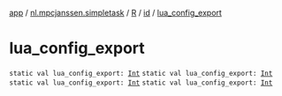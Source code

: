 [app](../../../index.md) / [nl.mpcjanssen.simpletask](../../index.md) / [R](../index.md) / [id](index.md) / [lua_config_export](.)

# lua_config_export

`static val lua_config_export: `[`Int`](https://kotlinlang.org/api/latest/jvm/stdlib/kotlin/-int/index.html)
`static val lua_config_export: `[`Int`](https://kotlinlang.org/api/latest/jvm/stdlib/kotlin/-int/index.html)
`static val lua_config_export: `[`Int`](https://kotlinlang.org/api/latest/jvm/stdlib/kotlin/-int/index.html)
`static val lua_config_export: `[`Int`](https://kotlinlang.org/api/latest/jvm/stdlib/kotlin/-int/index.html)